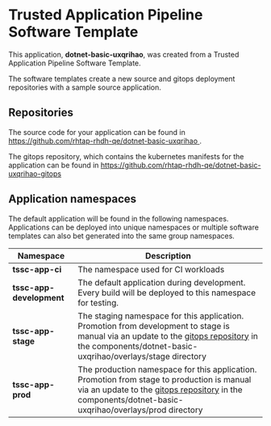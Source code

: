 # Trusted Application Pipeline Software Template

This application, **dotnet-basic-uxqrihao**, was created from a Trusted Application Pipeline Software Template.

The software templates create a new source and gitops deployment repositories with a sample source application. 

## Repositories

The source code for your application can be found in [https://github.com/rhtap-rhdh-qe/dotnet-basic-uxqrihao ](https://github.com/rhtap-rhdh-qe/dotnet-basic-uxqrihao ).
 
The gitops repository, which contains the kubernetes manifests for the application can be found in 
[https://github.com/rhtap-rhdh-qe/dotnet-basic-uxqrihao-gitops ](https://github.com/rhtap-rhdh-qe/dotnet-basic-uxqrihao-gitops ) 

## Application namespaces 

The default application will be found in the following namespaces. Applications can be deployed into unique namespaces or multiple software templates can also bet generated into the same group namespaces.  

|  Namespace   |  Description   |  
| -------- | -------- |
| **tssc-app-ci** | The namespace used for CI workloads |
| **tssc-app-development** | The default application during development. Every build will be deployed to this namespace for testing. |
| **tssc-app-stage** | The staging namespace for this application. Promotion from development to stage is manual via an update to the [gitops repository](https://github.com/rhtap-rhdh-qe/dotnet-basic-uxqrihao-gitops ) in the components/dotnet-basic-uxqrihao/overlays/stage directory |
| **tssc-app-prod** | The production namespace for this application. Promotion from stage to production is manual via an update to the [gitops repository](https://github.com/rhtap-rhdh-qe/dotnet-basic-uxqrihao-gitops ) in the components/dotnet-basic-uxqrihao/overlays/prod directory |
